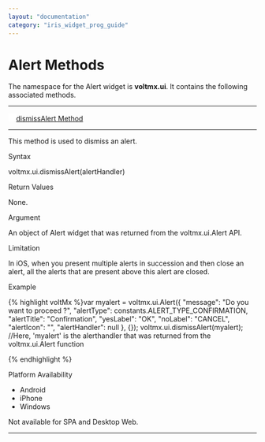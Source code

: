 ```yaml
---
layout: "documentation"
category: "iris_widget_prog_guide"
---
```

                               


Alert Methods
=============

The namespace for the Alert widget is **voltmx.ui**. It contains the following associated methods.

* * *

[![Closed](../Skins/Default/Stylesheets/Images/transparent.gif)](javascript:void(0);)[dismissAlert Method](javascript:void(0);)

* * *

This method is used to dismiss an alert.

Syntax

voltmx.ui.dismissAlert(alertHandler)

Return Values

None.

Argument

An object of Alert widget that was returned from the voltmx.ui.Alert API.

Limitation

In iOS, when you present multiple alerts in succession and then close an alert, all the alerts that are present above this alert are closed.

Example

{% highlight voltMx %}var myalert = voltmx.ui.Alert({
    "message": "Do you want to proceed ?",
    "alertType": constants.ALERT_TYPE_CONFIRMATION,
    "alertTitle": "Confirmation",
    "yesLabel": "OK",
    "noLabel": "CANCEL",
    "alertIcon": "",
    "alertHandler": null
}, {});
voltmx.ui.dismissAlert(myalert); //Here, 'myalert' is the alerthandler that was returned from the voltmx.ui.Alert function  

{% endhighlight %}

Platform Availability

*   Android
*   iPhone
*   Windows

Not available for SPA and Desktop Web.

* * *

